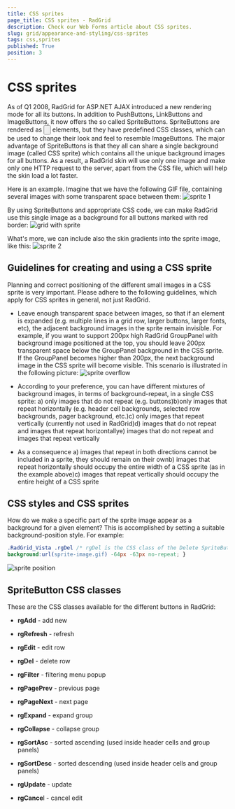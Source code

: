 ```yaml
---
title: CSS sprites
page_title: CSS sprites - RadGrid
description: Check our Web Forms article about CSS sprites.
slug: grid/appearance-and-styling/css-sprites
tags: css,sprites
published: True
position: 3
---
```


# CSS sprites



As of Q1 2008, RadGrid for ASP.NET AJAX introduced a new rendering mode for all its buttons. In addition to PushButtons, LinkButtons and ImageButtons, it now offers the so called SpriteButtons. SpriteButtons are rendered as <input type="button" /> elements, but they have predefined CSS classes, which can be used to change their look and feel to resemble ImageButtons. The major advantage of SpriteButtons is that they all can share a single background image (called CSS sprite) which contains all the unique background images for all buttons. As a result, a RadGrid skin will use only one image and make only one HTTP request to the server, apart from the CSS file, which will help the skin load a lot faster.

Here is an example. Imagine that we have the following GIF file, containing several images with some transparent space between them:
![sprite 1](images/grd_gridsprite1.gif)

By using SpriteButtons and appropriate CSS code, we can make RadGrid use this single image as a background for all buttons marked with red border:
![grid with sprite](images/grd_gridwithsprite.gif)

What's more, we can include also the skin gradients into the sprite image, like this:
![sprite 2](images/grd_gridsprite2.gif)

## Guidelines for creating and using a CSS sprite

Planning and correct positioning of the different small images in a CSS sprite is very important. Please adhere to the following guidelines, which apply for CSS sprites in general, not just RadGrid.

* Leave enough transparent space between images, so that if an element is expanded (e.g. multiple lines in a grid row, larger buttons, larger fonts, etc), the adjacent background images in the sprite remain invisible. For example, if you want to support 200px high RadGrid GroupPanel with background image positioned at the top, you should leave 200px transparent space below the GroupPanel background in the CSS sprite. If the GroupPanel becomes higher than 200px, the next background image in the CSS sprite will become visible. This scenario is illustrated in the following picture:
![sprite overflow](images/grd_gridspriteoverflow.gif)

* According to your preference, you can have different mixtures of background images, in terms of background-repeat, in a single CSS sprite: a) only images that do not repeat (e.g. buttons)b)only images that repeat horizontally (e.g. header cell backgrounds, selected row backgrounds, pager background, etc.)c) only images that repeat vertically (currently not used in RadGrid)d) images that do not repeat and images that repeat horizontallye) images that do not repeat and images that repeat vertically

* As a consequence a) images that repeat in both directions cannot be included in a sprite, they should remain on their ownb) images that repeat horizontally should occupy the entire width of a CSS sprite (as in the example above)c) images that repeat vertically should occupy the entire height of a CSS sprite

## CSS styles and CSS sprites

How do we make a specific part of the sprite image appear as a background for a given element? This is accomplished by setting a suitable background-position style. For example:

````CSS
.RadGrid_Vista .rgDel /* rgDel is the CSS class of the Delete SpriteButton */ {
background:url(sprite-image.gif) -64px -63px no-repeat; }
````

![sprite position](images/grd_gridspriteposition.gif)

## SpriteButton CSS classes

These are the CSS classes available for the different buttons in RadGrid:

* **rgAdd** - add new

* **rgRefresh** - refresh

* **rgEdit** - edit row

* **rgDel** - delete row

* **rgFilter** - filtering menu popup

* **rgPagePrev** - previous page

* **rgPageNext** - next page

* **rgExpand** - expand group

* **rgCollapse** - collapse group

* **rgSortAsc** - sorted ascending (used inside header cells and group panels)

* **rgSortDesc** - sorted descending (used inside header cells and group panels)

* **rgUpdate** - update

* **rgCance**l - cancel edit
